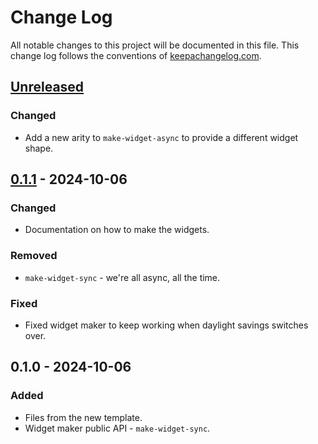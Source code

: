 # Change Log
All notable changes to this project will be documented in this file. This change log follows the conventions of [keepachangelog.com](http://keepachangelog.com/).

## [Unreleased]
### Changed
- Add a new arity to `make-widget-async` to provide a different widget shape.

## [0.1.1] - 2024-10-06
### Changed
- Documentation on how to make the widgets.

### Removed
- `make-widget-sync` - we're all async, all the time.

### Fixed
- Fixed widget maker to keep working when daylight savings switches over.

## 0.1.0 - 2024-10-06
### Added
- Files from the new template.
- Widget maker public API - `make-widget-sync`.

[Unreleased]: https://sourcehost.site/your-name/conta-corrente-api/compare/0.1.1...HEAD
[0.1.1]: https://sourcehost.site/your-name/conta-corrente-api/compare/0.1.0...0.1.1
